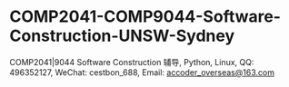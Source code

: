 # COMP2041-COMP9044-Software-Construction-UNSW-Sydney
COMP2041|9044 Software Construction 辅导, Python, Linux, QQ: 496352127, WeChat: cestbon_688, Email: accoder_overseas@163.com
